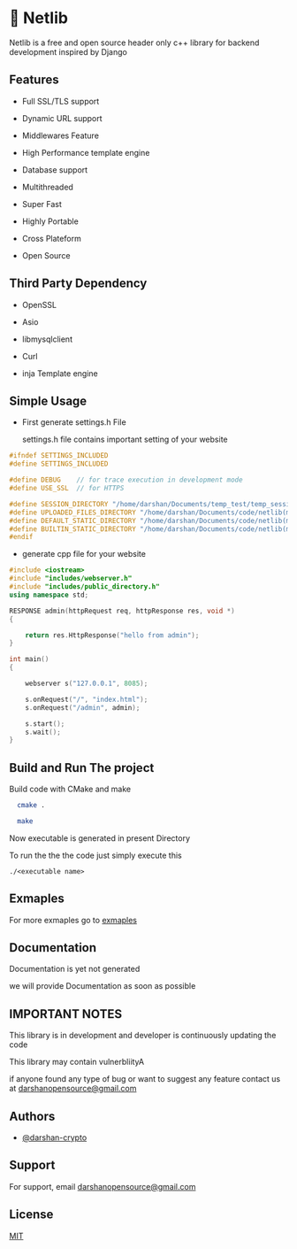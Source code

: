 # 🚀 Netlib

Netlib is a free and open source header only c++ library for backend development inspired by Django

## Features

- Full SSL/TLS support

- Dynamic URL support

- Middlewares Feature

- High Performance  template engine

- Database support

- Multithreaded

- Super Fast

- Highly Portable

- Cross Plateform

- Open Source

## Third Party Dependency

- OpenSSL

- Asio

- libmysqlclient

- Curl

- inja Template engine

## Simple Usage

- First generate settings.h File

  settings.h file contains important setting of your website

```c++
#ifndef SETTINGS_INCLUDED
#define SETTINGS_INCLUDED

#define DEBUG    // for trace execution in development mode
#define USE_SSL  // for HTTPS

#define SESSION_DIRECTORY "/home/darshan/Documents/temp_test/temp_sessions/"
#define UPLOADED_FILES_DIRECTORY "/home/darshan/Documents/code/netlib(main)/temp_files/"
#define DEFAULT_STATIC_DIRECTORY "/home/darshan/Documents/code/netlib(main)/static/"
#define BUILTIN_STATIC_DIRECTORY "/home/darshan/Documents/code/netlib(main)/default_statics/"
#endif
```

- generate cpp file for your website

```c++
#include <iostream>
#include "includes/webserver.h"
#include "includes/public_directory.h"
using namespace std;

RESPONSE admin(httpRequest req, httpResponse res, void *)
{

    return res.HttpResponse("hello from admin");
}

int main()
{

    webserver s("127.0.0.1", 8085);

    s.onRequest("/", "index.html");
    s.onRequest("/admin", admin);

    s.start();
    s.wait();
}
```

## Build and Run The project

Build code with CMake and make

```bash
  cmake .
```

```bash
  make
```

Now executable is generated in present Directory

To run the the the code just simply execute this

```
./<executable name>
```
## Exmaples

For more exmaples go to [exmaples](https://github.com/darshan-open-source/netlib/tree/main/examples)

## Documentation

Documentation is yet not generated

we will provide Documentation as soon as possible

## IMPORTANT NOTES

This library is in development and developer  is continuously updating the code

This library may contain  vulnerbliityA

if anyone found any type of bug or want to suggest any feature contact us at darshanopensource@gmail.com

## Authors

- [@darshan-crypto](https://www.github.com/darshan-crypto)

## Support

For support, email darshanopensource@gmail.com

## License

[MIT](https://choosealicense.com/licenses/mit/)
